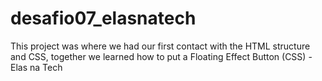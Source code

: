 # desafio07_elasnatech
This project was where we had our first contact with the HTML structure and CSS, together we learned how to put a Floating Effect Button (CSS) - Elas na Tech
